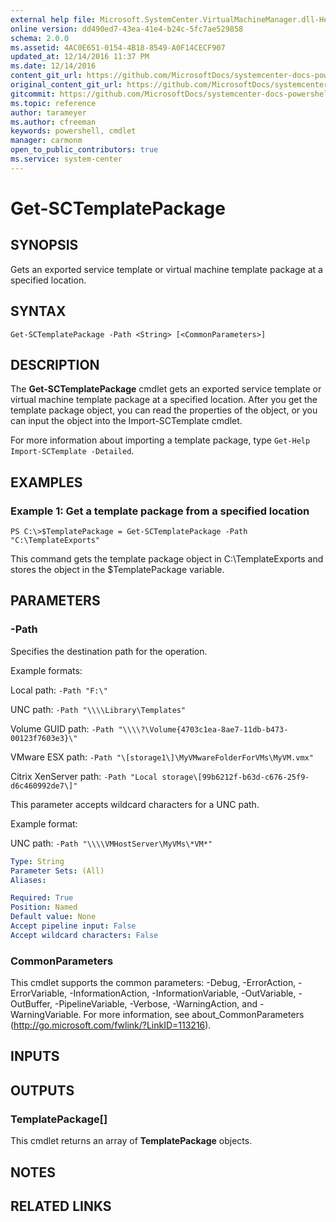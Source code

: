 ```yaml
---
external help file: Microsoft.SystemCenter.VirtualMachineManager.dll-Help.xml
online version: dd490ed7-43ea-41e4-b24c-5fc7ae529858
schema: 2.0.0
ms.assetid: 4AC0E651-0154-4B18-8549-A0F14CECF907
updated_at: 12/14/2016 11:37 PM
ms.date: 12/14/2016
content_git_url: https://github.com/MicrosoftDocs/systemcenter-docs-powershell/blob/master/systemcenter-cmdlets/SystemCenter2016/VirtualMachineManager/v1/Get-SCTemplatePackage.md
original_content_git_url: https://github.com/MicrosoftDocs/systemcenter-docs-powershell/blob/master/systemcenter-cmdlets/SystemCenter2016/VirtualMachineManager/v1/Get-SCTemplatePackage.md
gitcommit: https://github.com/MicrosoftDocs/systemcenter-docs-powershell/blob/ddd0fefc9adaabb9394eb6c21b33370913d1830d/systemcenter-cmdlets/SystemCenter2016/VirtualMachineManager/v1/Get-SCTemplatePackage.md
ms.topic: reference
author: tarameyer
ms.author: cfreeman
keywords: powershell, cmdlet
manager: carmonm
open_to_public_contributors: true
ms.service: system-center
---
```


# Get-SCTemplatePackage

## SYNOPSIS
Gets an exported service template or virtual machine template package at a specified location.

## SYNTAX

```
Get-SCTemplatePackage -Path <String> [<CommonParameters>]
```

## DESCRIPTION
The **Get-SCTemplatePackage** cmdlet gets an exported service template or virtual machine template package at a specified location.
After you get the template package object, you can read the properties of the object, or you can input the object into the Import-SCTemplate cmdlet.

For more information about importing a template package, type `Get-Help Import-SCTemplate -Detailed`.

## EXAMPLES

### Example 1: Get a template package from a specified location
```
PS C:\>$TemplatePackage = Get-SCTemplatePackage -Path "C:\TemplateExports"
```

This command gets the template package object in C:\TemplateExports and stores the object in the $TemplatePackage variable.

## PARAMETERS

### -Path
Specifies the destination path for the operation. 



Example formats: 


Local path:       `-Path "F:\"`

UNC path:         `-Path "\\\\Library\Templates"`

Volume GUID path: `-Path "\\\\?\Volume{4703c1ea-8ae7-11db-b473-00123f7603e3}\"`

VMware ESX path:  `-Path "\[storage1\]\MyVMwareFolderForVMs\MyVM.vmx"`

Citrix XenServer path: `-Path "Local storage\[99b6212f-b63d-c676-25f9-d6c460992de7\]"`



This parameter accepts wildcard characters for a UNC path. 



Example format: 


UNC path:         `-Path "\\\\VMHostServer\MyVMs\*VM*"`

```yaml
Type: String
Parameter Sets: (All)
Aliases: 

Required: True
Position: Named
Default value: None
Accept pipeline input: False
Accept wildcard characters: False
```

### CommonParameters
This cmdlet supports the common parameters: -Debug, -ErrorAction, -ErrorVariable, -InformationAction, -InformationVariable, -OutVariable, -OutBuffer, -PipelineVariable, -Verbose, -WarningAction, and -WarningVariable. For more information, see about_CommonParameters (http://go.microsoft.com/fwlink/?LinkID=113216).

## INPUTS

## OUTPUTS

### TemplatePackage[]
This cmdlet returns an array of **TemplatePackage** objects.

## NOTES

## RELATED LINKS


